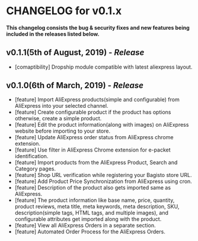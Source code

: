# CHANGELOG for v0.1.x

#### This changelog consists the bug & security fixes and new features being included in the releases listed below.

## **v0.1.1(5th of August, 2019)** - _Release_

- [comaptibility] Dropship module compatible with latest aliexpress layout.

## **v0.1.0(6th of March, 2019)** - _Release_

- [feature] Import AliExpress products(simple and configurable) from AliExpress into your selected channel.
- [feature] Create configurable product if the product has options otherwise, create a simple product.
- [feature] Edit the product information(along with images) on AliExpress website before importing to your store.
- [feature] Update AliExpress order status from AliExpress chrome extension.
- [feature] Use filter in AliExpress Chrome extension for e-packet identification.
- [feature] Import products from the AliExpress Product, Search and Category pages.
- [feature] Shop URL verification while registering your Bagisto store URL.
- [feature] Add Product Price Synchronization from AliExpress using cron.
- [feature] Description of the product also gets imported same as AliExpress.
- [feature] The product information like base name, price, quantity, product reviews, meta title, meta keywords, meta description, SKU, description(simple tags, HTML tags, and multiple images), and configurable attributes get imported along with the product.
- [feature] View all AliExpress Orders in a separate section.
- [feature] Automated Order Process for the AliExpress Orders.
